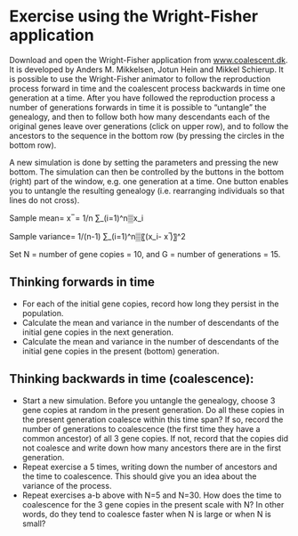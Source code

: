 Exercise using the Wright-Fisher application
===============

Download and open the Wright-Fisher application from www.coalescent.dk. It is developed by Anders M. Mikkelsen, Jotun Hein and Mikkel Schierup. It is possible to use the Wright-Fisher animator to follow the reproduction process forward in time and the coalescent process backwards in time one generation at a time. After you have followed the reproduction process a number of generations forwards in time it is possible to “untangle” the genealogy, and then to follow both how many descendants each of the original genes leave over generations (click on upper row), and to follow the ancestors to the sequence in the bottom row (by pressing the circles in the bottom row).

A new simulation is done by setting the parameters and pressing the new bottom. The simulation can then be controlled by the buttons in the bottom (right) part of the window, e.g. one generation at a time. One button enables you to untangle the resulting genealogy (i.e. rearranging individuals so that lines do not cross).

Sample mean= x ̅  =  1/n ∑_(i=1)^n▒x_i 

Sample variance=  1/(n-1)  ∑_(i=1)^n▒〖(x_i- x ̅)〗^2 

Set N = number of gene copies = 10, and G = number of generations = 15.

## Thinking forwards in time

- For each of the initial gene copies, record how long they persist in the population.
- Calculate the mean and variance in the number of descendants of the initial gene copies in the next generation.
- Calculate the mean and variance in the number of descendants of the initial gene copies in the present (bottom) generation.

## Thinking backwards in time (coalescence):

- Start a new simulation. Before you untangle the genealogy, choose 3 gene copies at random in the present generation. Do all these copies in the present generation coalesce within this time span? If so, record the number of generations to coalescence (the first time they have a common ancestor) of all 3 gene copies. If not, record that the copies did not coalesce and write down how many ancestors there are in the first generation.
- Repeat exercise a 5 times, writing down the number of ancestors and the time to coalescence. This should give you an idea about the variance of the process.
- Repeat exercises a-b above with N=5 and N=30. How does the time to coalescence for the 3 gene copies in the present scale with N? In other words, do they tend to coalesce faster when N is large or when N is small?
